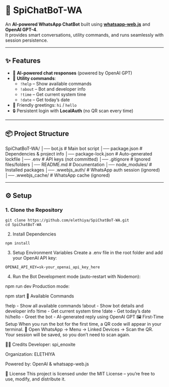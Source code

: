 # 🤖 SpiChatBoT-WA  

An **AI-powered WhatsApp ChatBot** built using **[whatsapp-web.js](https://github.com/pedroslopez/whatsapp-web.js)** and **OpenAI GPT-4**.  
It provides smart conversations, utility commands, and runs seamlessly with session persistence.  

---

## ✨ Features  

- 💬 **AI-powered chat responses** (powered by OpenAI GPT)  
- 📖 **Utility commands**:
  - `!help` – Show available commands  
  - `!about` – Bot and developer info  
  - `!time` – Get current system time  
  - `!date` – Get today’s date  
- 👋 Friendly greetings: `hi` / `hello`  
- 🔒 Persistent login with **LocalAuth** (no QR scan every time)  

---

## 📦 Project Structure  

SpiChatBoT-WA/
│── bot.js # Main bot script
│── package.json # Dependencies & project info
│── package-lock.json # Auto-generated lockfile
│── .env # API keys (not committed)
│── .gitignore # Ignored files/folders
│── README.md # Documentation
│── node_modules/ # Installed packages
│── .wwebjs_auth/ # WhatsApp auth session (ignored)
│── .wwebjs_cache/ # WhatsApp cache (ignored)


---

## ⚙️ Setup  

### 1. Clone the Repository  
```
git clone https://github.com/elethiya/SpiChatBoT-WA.git
cd SpiChatBoT-WA
````

2. Install Dependencies
```
npm install
```

3. Setup Environment Variables
Create a .env file in the root folder and add your OpenAI API key:
```
OPENAI_API_KEY=sk-your_openai_api_key_here
```

4. Run the Bot
Development mode (auto-restart with Nodemon):

npm run dev
Production mode:

npm start
📖 Available Commands

!help   - Show all available commands
!about  - Show bot details and developer info
!time   - Get current system time
!date   - Get today’s date
hi/hello - Greet the bot
<any text> - AI-generated reply using OpenAI GPT
🖼️ First-Time Setup
When you run the bot for the first time, a QR code will appear in your terminal.
📲 Open WhatsApp → Menu → Linked Devices → Scan the QR.
Your session will be saved, so you don’t need to scan again.

👨‍💻 Credits
Developer: spi_enoxite

Organization: ELETHIYA

Powered by: OpenAI & whatsapp-web.js

📜 License
This project is licensed under the MIT License – you’re free to use, modify, and distribute it.
